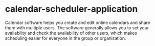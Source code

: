 # calendar-scheduler-application
Calendar software helps you create and edit online calendars and share them with multiple users. The software generally allows you to set your availability and check the availability of other users, which makes scheduling easier for everyone in the group or organization.
